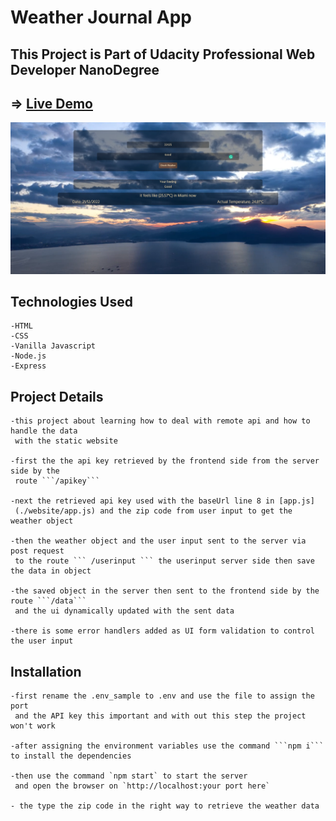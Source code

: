 # Weather Journal App

## This Project is Part of Udacity Professional Web Developer NanoDegree

## => [Live Demo](https://weather-journal-app.abdelaziz-elshr.repl.co/)

![preview](preview/preview.png)

## Technologies Used

    -HTML
    -CSS
    -Vanilla Javascript
    -Node.js
    -Express

## Project Details

    -this project about learning how to deal with remote api and how to handle the data 
     with the static website

    -first the the api key retrieved by the frontend side from the server side by the
     route ```/apikey``` 
    
    -next the retrieved api key used with the baseUrl line 8 in [app.js]
     (./website/app.js) and the zip code from user input to get the weather object

    -then the weather object and the user input sent to the server via post request 
     to the route ``` /userinput ``` the userinput server side then save the data in object

    -the saved object in the server then sent to the frontend side by the route ```/data```
     and the ui dynamically updated with the sent data

    -there is some error handlers added as UI form validation to control the user input

## Installation

    -first rename the .env_sample to .env and use the file to assign the port
     and the API key this important and with out this step the project won't work 

    -after assigning the environment variables use the command ```npm i``` to install the dependencies 
    
    -then use the command `npm start` to start the server
     and open the browser on `http://localhost:your port here`

    - the type the zip code in the right way to retrieve the weather data
